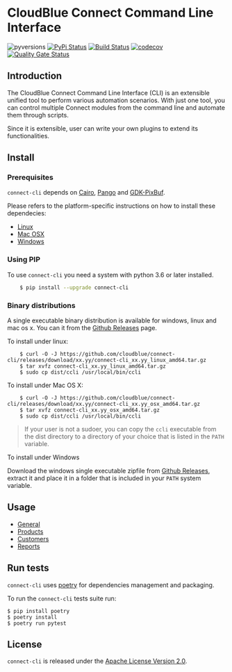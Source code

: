 # CloudBlue Connect Command Line Interface

![pyversions](https://img.shields.io/pypi/pyversions/connect-cli.svg) [![PyPi Status](https://img.shields.io/pypi/v/connect-cli.svg)](https://pypi.org/project/connect-cli/) [![Build Status](https://travis-ci.org/cloudblue/connect-cli.svg?branch=master)](https://travis-ci.org/cloudblue/connect-cli) [![codecov](https://codecov.io/gh/cloudblue/connect-cli/branch/master/graph/badge.svg)](https://codecov.io/gh/cloudblue/connect-cli) [![Quality Gate Status](https://sonarcloud.io/api/project_badges/measure?project=connect-cli&metric=alert_status)](https://sonarcloud.io/dashboard?id=connect-cli)


## Introduction

The CloudBlue Connect Command Line Interface (CLI) is an extensible unified tool to perform various automation scenarios. With just one tool, you can control multiple Connect modules from the command line and automate them through scripts.

Since it is extensible, user can write your own plugins to extend its functionalities.


## Install

### Prerequisites

`connect-cli` depends on [Cairo](https://www.cairographics.org/), [Pango](https://pango.gnome.org/) and 
[GDK-PixBuf](https://developer.gnome.org/gdk-pixbuf/stable/).

Please refers to the platform-specific instructions on how to install these dependecies:

* [Linux](docs/linux_deps_install.md)
* [Mac OSX](docs/osx_deps_install.md)
* [Windows](docs/win_deps_install.md)


### Using PIP

To use `connect-cli` you need a system with python 3.6 or later installed.

```sh
    $ pip install --upgrade connect-cli
```    

### Binary distributions

A single executable binary distribution is available for windows, linux and mac os x.
You can it from the [Github Releases](https://github.com/cloudblue/connect-cli/releases) page.

To install under linux:

```
    $ curl -O -J https://github.com/cloudblue/connect-cli/releases/download/xx.yy/connect-cli_xx.yy_linux_amd64.tar.gz
    $ tar xvfz connect-cli_xx.yy_linux_amd64.tar.gz
    $ sudo cp dist/ccli /usr/local/bin/ccli
```

To install under Mac OS X:

```
    $ curl -O -J https://github.com/cloudblue/connect-cli/releases/download/xx.yy/connect-cli_xx.yy_osx_amd64.tar.gz
    $ tar xvfz connect-cli_xx.yy_osx_amd64.tar.gz
    $ sudo cp dist/ccli /usr/local/bin/ccli
```

> If your user is not a sudoer, you can copy the `ccli` executable from the dist directory to a directory of your choice
> that is listed in the `PATH` variable.


To install under Windows

Download the windows single executable zipfile from [Github Releases](https://github.com/cloudblue/connect-cli/releases/download/xx.yy/connect-cli_xx.yy_windows_amd64.zip), extract it and place it in a folder that is included in your `PATH` system variable.


## Usage

* [General](docs/core_usage.md)
* [Products](docs/products_usage.md)
* [Customers](docs/customers_usage.md)
* [Reports](docs/reports_usage.md)


## Run tests

`connect-cli` uses [poetry](https://python-poetry.org/) for dependencies management and packaging.

To run the `connect-cli` tests suite run:

```
$ pip install poetry
$ poetry install
$ poetry run pytest
```


## License

`connect-cli` is released under the [Apache License Version 2.0](https://www.apache.org/licenses/LICENSE-2.0).
